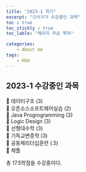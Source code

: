 ```yaml
---
title: "2023-1 학기"
excerpt: "으이구가 수강중인 과목"
toc : true
toc_stickly : true
toc_lable: "페이지 주요 목차"

categories:
    - About me
tags:
    - HGU
---
```

## 2023-1 수강중인 과목
📍 데이터구조 (3)  
📍 오픈소스소프트웨어실습 (2)  
📍 Java Progrogramming (3)  
📍 Logic Design (3)  
📍 선형대수학 (3)  
📍 기독교변증학 (3)  
📍 공동체리더십훈련 (.5)  
📍 채플  

총 17.5학점을 수강중이다.

